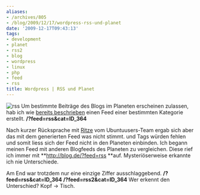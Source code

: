 ```yaml
---
aliases:
- /archives/805
- /blog/2009/12/17/wordpress-rss-und-planet
date: '2009-12-17T09:43:13'
tags:
- development
- planet
- rss2
- blog
- wordpress
- linux
- php
- feed
- rss
title: Wordpress | RSS und Planet
---
```


![rss](/uploads/2009/12/rss.gif)
Um bestimmte Beiträge des Blogs im Planeten erscheinen zulassen, hab ich
wie [bereits beschrieben](/?p=752) einen Feed einer bestimmten Kategorie
erstellt.  **/?feed=rss&cat=ID_364**

Nach kurzer Rücksprache mit [Ritze](http://ubuntuusers.de/user/Ritze/) vom
Ubuntuusers-Team ergab sich aber das mit dem generierten Feed was nicht
stimmt. **<published>** und **<updated>** Tags würden fehlen und somit
liess sich der Feed nicht in den Planeten einbinden. Ich begann meinen Feed
mit anderen Blogfeeds des Planeten zu vergleichen. Diese rief ich immer mit
**http://blog.de/?feed=rss **auf. Mysteriöserweise erkannte ich nie
Unterschiede.

Am End war trotzdem nur eine einzige Ziffer ausschlaggebend.
**/?feed=rss&cat=ID_364 /?feed=rss2&cat=ID_364** Wer erkennt den
Unterschied?  Kopf -> Tisch.
